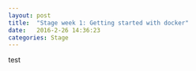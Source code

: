 ```yaml
---
layout: post
title:  "Stage week 1: Getting started with docker"
date:   2016-2-26 14:36:23
categories: Stage
---
```

test
